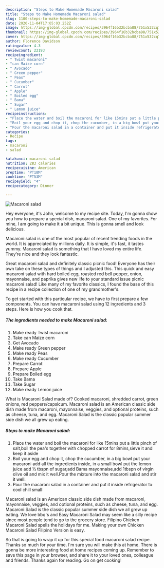 ```yaml
---
description: "Steps to Make Homemade Macaroni salad"
title: "Steps to Make Homemade Macaroni salad"
slug: 1100-steps-to-make-homemade-macaroni-salad
date: 2020-11-04T17:05:03.252Z
image: https://img-global.cpcdn.com/recipes/3964f16b32bcba88/751x532cq70/macaroni-salad-recipe-main-photo.jpg
thumbnail: https://img-global.cpcdn.com/recipes/3964f16b32bcba88/751x532cq70/macaroni-salad-recipe-main-photo.jpg
cover: https://img-global.cpcdn.com/recipes/3964f16b32bcba88/751x532cq70/macaroni-salad-recipe-main-photo.jpg
author: Florence Davidson
ratingvalue: 4.3
reviewcount: 22193
recipeingredient:
- " Twist macaroni"
- "can Maize corn"
- " Avocado"
- " Green pepper"
- " Peas"
- " Cucumber"
- " Carrot"
- " Apple"
- " Boiled egg"
- " Bama"
- " Sugar"
- " Lemon juice"
recipeinstructions:
- "Place the water and boil the macaroni for like 15mins put a little pinch of salt,boil the pea&#39;s together with chopped carrot for 8mins,sieve it and keep it aside"
- "Boil your egg and chop it, chop the cucumber, in a big bowl put your macaroni add all the ingredients inside, in a small bowl put the lemon juice add ½ tbspn of sugar,add Bama mayonnaise,add 1tbspn of virgin olive oil and mix it well.Pour the mixture into the macaroni salad and stir it well."
- "Pour the macaroni salad in a container and put it inside refrigerator to cool chill small"
categories:
- Recipe
tags:
- macaroni
- salad

katakunci: macaroni salad 
nutrition: 283 calories
recipecuisine: American
preptime: "PT18M"
cooktime: "PT53M"
recipeyield: "4"
recipecategory: Dinner

---
```



![Macaroni salad](https://img-global.cpcdn.com/recipes/3964f16b32bcba88/751x532cq70/macaroni-salad-recipe-main-photo.jpg)

Hey everyone, it's John, welcome to my recipe site. Today, I'm gonna show you how to prepare a special dish, macaroni salad. One of my favorites. For mine, I am going to make it a bit unique. This is gonna smell and look delicious.

Macaroni salad is one of the most popular of recent trending foods in the world. It is appreciated by millions daily. It is simple, it's fast, it tastes yummy. Macaroni salad is something that I have loved my entire life. They're nice and they look fantastic.

Great macaroni salad and definitely classic picnic food! Everyone has their own take on these types of things and I adjusted this. This quick and easy macaroni salad with hard boiled egg, roasted red bell pepper, onion, mayonnaise, and paprika gives new life to your standard issue picnic macaroni salad! Like many of my favorite classics, I found the base of this recipe in a recipe collection of one of my grandmother&#39;s.


To get started with this particular recipe, we have to first prepare a few components. You can have macaroni salad using 12 ingredients and 3 steps. Here is how you cook that.

<!--inarticleads1-->

##### The ingredients needed to make Macaroni salad:

1. Make ready  Twist macaroni
1. Take can Maize corn
1. Get  Avocado
1. Make ready  Green pepper
1. Make ready  Peas
1. Make ready  Cucumber
1. Prepare  Carrot
1. Prepare  Apple
1. Prepare  Boiled egg
1. Take  Bama
1. Take  Sugar
1. Make ready  Lemon juice


What is Macaroni Salad made of? Cooked macaroni, shredded carrot, green onions, red peppers/capsicum. Macaroni salad is an American classic side dish made from macaroni, mayonnaise, veggies, and optional proteins, such as cheese, tuna, and egg. Macaroni Salad is the classic popular summer side dish we all grew up eating. 

<!--inarticleads2-->

##### Steps to make Macaroni salad:

1. Place the water and boil the macaroni for like 15mins put a little pinch of salt,boil the pea&#39;s together with chopped carrot for 8mins,sieve it and keep it aside
1. Boil your egg and chop it, chop the cucumber, in a big bowl put your macaroni add all the ingredients inside, in a small bowl put the lemon juice add ½ tbspn of sugar,add Bama mayonnaise,add 1tbspn of virgin olive oil and mix it well.Pour the mixture into the macaroni salad and stir it well.
1. Pour the macaroni salad in a container and put it inside refrigerator to cool chill small


Macaroni salad is an American classic side dish made from macaroni, mayonnaise, veggies, and optional proteins, such as cheese, tuna, and egg. Macaroni Salad is the classic popular summer side dish we all grew up eating. We love bbq&#39;s and Easy Macaroni Salad may seem like a silly recipe since most people tend to go to the grocery store. Filipino Chicken Macaroni Salad spells the holidays for me. Making your own Chicken Macaroni Salad Filipino Version is easy. 

So that is going to wrap it up for this special food macaroni salad recipe. Thanks so much for your time. I'm sure you will make this at home. There is gonna be more interesting food at home recipes coming up. Remember to save this page in your browser, and share it to your loved ones, colleague and friends. Thanks again for reading. Go on get cooking!
